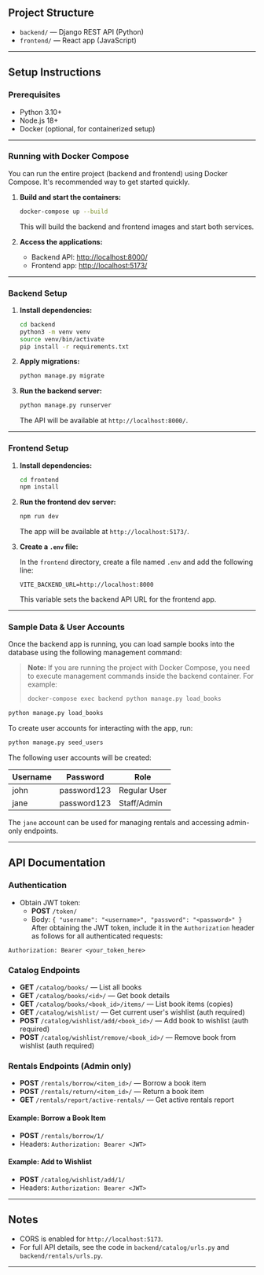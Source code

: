 ## Project Structure

- `backend/` — Django REST API (Python)
- `frontend/` — React app (JavaScript)

---

## Setup Instructions

### Prerequisites
- Python 3.10+
- Node.js 18+
- Docker (optional, for containerized setup)

---

### Running with Docker Compose

You can run the entire project (backend and frontend) using Docker Compose. It's recommended way to get started quickly.

1. **Build and start the containers:**
   ```sh
   docker-compose up --build
   ```
   This will build the backend and frontend images and start both services.

2. **Access the applications:**
   - Backend API: [http://localhost:8000/](http://localhost:8000/)
   - Frontend app: [http://localhost:5173/](http://localhost:5173/)


---

### Backend Setup

1. **Install dependencies:**
   ```sh
   cd backend
   python3 -m venv venv
   source venv/bin/activate
   pip install -r requirements.txt
   ```
2. **Apply migrations:**
   ```sh
   python manage.py migrate
   ```
3. **Run the backend server:**
   ```sh
   python manage.py runserver
   ```
   The API will be available at `http://localhost:8000/`.

---

### Frontend Setup

1. **Install dependencies:**
   ```sh
   cd frontend
   npm install
   ```
2. **Run the frontend dev server:**
   ```sh
   npm run dev
   ```
   The app will be available at `http://localhost:5173/`.
4. **Create a `.env` file:**

    In the `frontend` directory, create a file named `.env` and add the following line:

    ```
    VITE_BACKEND_URL=http://localhost:8000
    ```

    This variable sets the backend API URL for the frontend app.
    
---


### Sample Data & User Accounts

Once the backend app is running, you can load sample books into the database using the following management command:
> **Note:** If you are running the project with Docker Compose, you need to execute management commands inside the backend container. For example:
>
> ```sh
> docker-compose exec backend python manage.py load_books
> ```

```sh
python manage.py load_books
```

To create user accounts for interacting with the app, run:

```sh
python manage.py seed_users
```

The following user accounts will be created:

| Username   | Password   | Role         |
|------------|------------|--------------|
| john      | password123  | Regular User |
| jane  | password123  | Staff/Admin  |

The `jane` account can be used for managing rentals and accessing admin-only endpoints.

---

## API Documentation

### Authentication
- Obtain JWT token:
  - **POST** `/token/`
  - Body: `{ "username": "<username>", "password": "<password>" }`
After obtaining the JWT token, include it in the `Authorization` header as follows for all authenticated requests:

```
Authorization: Bearer <your_token_here>
```

### Catalog Endpoints

- **GET** `/catalog/books/` — List all books
- **GET** `/catalog/books/<id>/` — Get book details
- **GET** `/catalog/books/<book_id>/items/` — List book items (copies)
- **GET** `/catalog/wishlist/` — Get current user's wishlist (auth required)
- **POST** `/catalog/wishlist/add/<book_id>/` — Add book to wishlist (auth required)
- **POST** `/catalog/wishlist/remove/<book_id>/` — Remove book from wishlist (auth required)

### Rentals Endpoints (Admin only)

- **POST** `/rentals/borrow/<item_id>/` — Borrow a book item
- **POST** `/rentals/return/<item_id>/` — Return a book item
- **GET** `/rentals/report/active-rentals/` — Get active rentals report

#### Example: Borrow a Book Item
- **POST** `/rentals/borrow/1/`
- Headers: `Authorization: Bearer <JWT>`

#### Example: Add to Wishlist
- **POST** `/catalog/wishlist/add/1/`
- Headers: `Authorization: Bearer <JWT>`

---

## Notes
- CORS is enabled for `http://localhost:5173`.
- For full API details, see the code in `backend/catalog/urls.py` and `backend/rentals/urls.py`.

---
